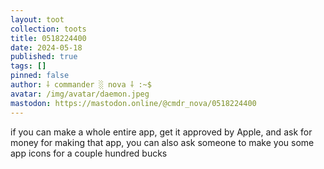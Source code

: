 ```yaml
---
layout: toot
collection: toots
title: 0518224400
date: 2024-05-18
published: true
tags: []
pinned: false
author: ⸸ commander ░ nova ⸸ :~$
avatar: /img/avatar/daemon.jpeg
mastodon: https://mastodon.online/@cmdr_nova/0518224400
---
```


if you can make a whole entire app, get it approved by Apple, and ask for money for making that app, you can also ask someone to make you some app icons for a couple hundred bucks
